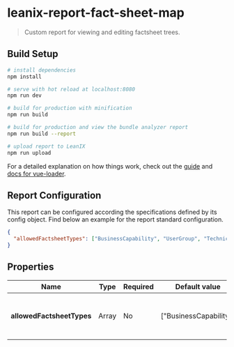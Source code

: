 # leanix-report-fact-sheet-map

> Custom report for viewing and editing factsheet trees.

## Build Setup

``` bash
# install dependencies
npm install

# serve with hot reload at localhost:8080
npm run dev

# build for production with minification
npm run build

# build for production and view the bundle analyzer report
npm run build --report

# upload report to LeanIX
npm run upload
```

For a detailed explanation on how things work, check out the [guide](http://vuejs-templates.github.io/webpack/) and [docs for vue-loader](http://vuejs.github.io/vue-loader).

## Report Configuration
This report can be configured according the specifications defined by its config object. Find below an example for the report standard configuration.

```json
{
  "allowedFactsheetTypes": ["BusinessCapability", "UserGroup", "TechnicalStack", "DataObject"]
}
```


Properties
----------

| Name                        | Type                                | Required | Default value                    | Info                                                                                                   |
| --------------------------- | ----------------------------------- | -------- | -------------------------------- | ------------------------------------------------------------------------------------------------------ |
| **allowedFactsheetTypes**           | Array                              | No       | ["BusinessCapability"]                      | Allowed factsheet types in the report                                                              |
